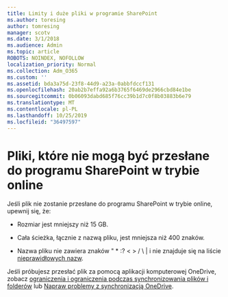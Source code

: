 ```yaml
---
title: Limity i duże pliki w programie SharePoint
ms.author: toresing
author: tomresing
manager: scotv
ms.date: 3/1/2018
ms.audience: Admin
ms.topic: article
ROBOTS: NOINDEX, NOFOLLOW
localization_priority: Normal
ms.collection: Adm_O365
ms.custom: ''
ms.assetid: bda3a75d-23f8-44d9-a23a-0abbfdccf131
ms.openlocfilehash: 20ab2b7effa92a6b3765f6469de2966cbd84e1be
ms.sourcegitcommit: 0b06093dabd685f76cc39b1d7c0f8b03883b6e79
ms.translationtype: MT
ms.contentlocale: pl-PL
ms.lasthandoff: 10/25/2019
ms.locfileid: "36497597"
---
```

# <a name="files-that-cant-be-uploaded-to-sharepoint-online"></a>Pliki, które nie mogą być przesłane do programu SharePoint w trybie online

Jeśli plik nie zostanie przesłane do programu SharePoint w trybie online, upewnij się, że:
  
- Rozmiar jest mniejszy niż 15 GB.
    
- Cała ścieżka, łącznie z nazwą pliku, jest mniejsza niż 400 znaków.
    
- Nazwa pliku nie zawiera znaków " \* :? \< \> / \ | i nie znajduje się na liście [nieprawidłowych nazw](https://go.microsoft.com/fwlink/?linkid=866430).
    
Jeśli próbujesz przesłać plik za pomocą aplikacji komputerowej OneDrive, zobacz [ograniczenia i ograniczenia podczas synchronizowania plików i folderów](http://go.microsoft.com/fwlink/p/?LinkID=717734) lub [Napraw problemy z synchronizacją OneDrive](https://go.microsoft.com/fwlink/?linkid=866431).
  

